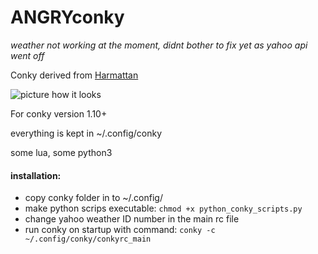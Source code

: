 # ANGRYconky

*weather not working at the moment, didnt bother to fix yet as yahoo api went off*

Conky derived from [Harmattan](http://zagortenay333.deviantart.com/art/Conky-Harmattan-426662366)

![picture how it looks](http://i.imgur.com/4t19xUE.jpg)

For conky version 1.10+

everything is kept in ~/.config/conky

some lua, some python3

#### installation:
* copy conky folder in to ~/.config/
* make python scrips executable: `chmod +x python_conky_scripts.py`
* change yahoo weather ID number in the main rc file
* run conky on startup with command: `conky -c ~/.config/conky/conkyrc_main`
